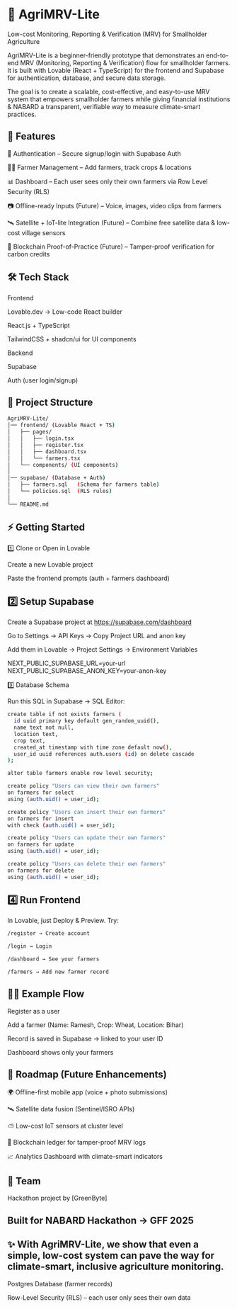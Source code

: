 # 🌱 AgriMRV-Lite

Low-cost Monitoring, Reporting & Verification (MRV) for Smallholder Agriculture

AgriMRV-Lite is a beginner-friendly prototype that demonstrates an end-to-end MRV (Monitoring, Reporting & Verification) flow for smallholder farmers.
It is built with Lovable (React + TypeScript) for the frontend and Supabase for authentication, database, and secure data storage.

The goal is to create a scalable, cost-effective, and easy-to-use MRV system that empowers smallholder farmers while giving financial institutions & NABARD a transparent, verifiable way to measure climate-smart practices.

## 🚀 Features

🔐 Authentication – Secure signup/login with Supabase Auth

👨‍🌾 Farmer Management – Add farmers, track crops & locations

📊 Dashboard – Each user sees only their own farmers via Row Level Security (RLS)

📷 Offline-ready Inputs (Future) – Voice, images, video clips from farmers

🛰️ Satellite + IoT-lite Integration (Future) – Combine free satellite data & low-cost village sensors

🔗 Blockchain Proof-of-Practice (Future) – Tamper-proof verification for carbon credits

## 🛠️ Tech Stack
Frontend

Lovable.dev → Low-code React builder

React.js + TypeScript

TailwindCSS + shadcn/ui for UI components

Backend

Supabase

Auth (user login/signup)


## 📂 Project Structure
```bash
AgriMRV-Lite/
│── frontend/ (Lovable React + TS)
│   ├── pages/
│   │   ├── login.tsx
│   │   ├── register.tsx
│   │   ├── dashboard.tsx
│   │   └── farmers.tsx
│   └── components/ (UI components)
│
│── supabase/ (Database + Auth)
│   ├── farmers.sql   (Schema for farmers table)
│   └── policies.sql  (RLS rules)
│
└── README.md
```
## ⚡ Getting Started
1️⃣ Clone or Open in Lovable

Create a new Lovable project

Paste the frontend prompts (auth + farmers dashboard)

## 2️⃣ Setup Supabase

Create a Supabase project at https://supabase.com/dashboard

Go to Settings → API Keys → Copy Project URL and anon key

Add them in Lovable → Project Settings → Environment Variables

NEXT_PUBLIC_SUPABASE_URL=your-url
NEXT_PUBLIC_SUPABASE_ANON_KEY=your-anon-key

3️⃣ Database Schema

Run this SQL in Supabase → SQL Editor:
```bash
create table if not exists farmers (
  id uuid primary key default gen_random_uuid(),
  name text not null,
  location text,
  crop text,
  created_at timestamp with time zone default now(),
  user_id uuid references auth.users (id) on delete cascade
);

alter table farmers enable row level security;

create policy "Users can view their own farmers"
on farmers for select
using (auth.uid() = user_id);

create policy "Users can insert their own farmers"
on farmers for insert
with check (auth.uid() = user_id);

create policy "Users can update their own farmers"
on farmers for update
using (auth.uid() = user_id);

create policy "Users can delete their own farmers"
on farmers for delete
using (auth.uid() = user_id);
```
## 4️⃣ Run Frontend

In Lovable, just Deploy & Preview.
Try:
```bash
/register → Create account

/login → Login

/dashboard → See your farmers

/farmers → Add new farmer record
```
## 🧑‍💻 Example Flow

Register as a user

Add a farmer (Name: Ramesh, Crop: Wheat, Location: Bihar)

Record is saved in Supabase → linked to your user ID

Dashboard shows only your farmers

## 📌 Roadmap (Future Enhancements)

🌍 Offline-first mobile app (voice + photo submissions)

🛰️ Satellite data fusion (Sentinel/ISRO APIs)

⛅ Low-cost IoT sensors at cluster level

🔗 Blockchain ledger for tamper-proof MRV logs

📈 Analytics Dashboard with climate-smart indicators

## 🤝 Team

Hackathon project by [GreenByte]

## Built for NABARD Hackathon → GFF 2025

## ✨ With AgriMRV-Lite, we show that even a simple, low-cost system can pave the way for climate-smart, inclusive agriculture monitoring.
Postgres Database (farmer records)

Row-Level Security (RLS) – each user only sees their own data
